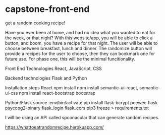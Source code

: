 # capstone-front-end
get a random cooking recipe!

Have you ever been at home, and had no idea what you wanted to eat for the week, or that night? With this website/app, you will be able to click a button, and boom, you have a recipe for that night. The user will be able to choose between breakfast, lunch and dinner. The randomize button will provide a recipes for the user to choose, then they can bookmark one for future use. For phase one, this will be the minimal funcitionality. 

Front End Technologies
React, JavaScript, CSS

Backend technologies 
Flask and Python

Installation steps
React 
npm install
npm install semantic-ui-react, semantic-ui-css
npm install react-bootstrap bootstrap

Python/Flask
source .env/bin/activate
pip install flask-bcrypt peewee flask psycopg2-binary flask_login flask_cors
pip3 freeze > requirements.txt



I will be using an API called spoonacular that can generate random recipes.

https://whattoeatrandomrecipe.herokuapp.com/
